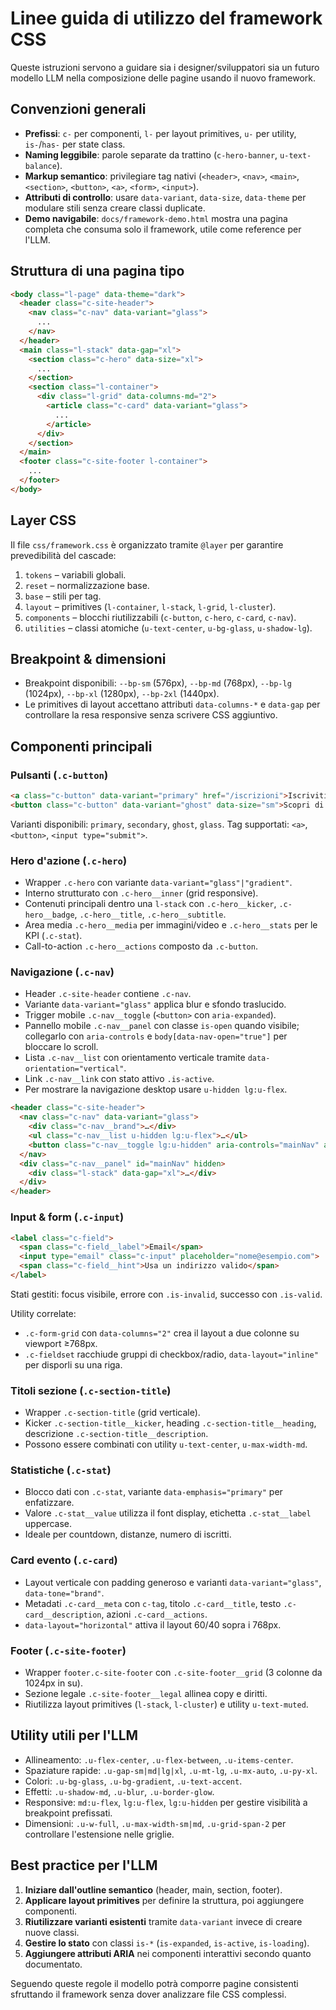 # Linee guida di utilizzo del framework CSS

Queste istruzioni servono a guidare sia i designer/sviluppatori sia un futuro modello LLM nella composizione delle pagine usando il nuovo framework.

## Convenzioni generali
- **Prefissi**: `c-` per componenti, `l-` per layout primitives, `u-` per utility, `is-`/`has-` per state class.
- **Naming leggibile**: parole separate da trattino (`c-hero-banner`, `u-text-balance`).
- **Markup semantico**: privilegiare tag nativi (`<header>`, `<nav>`, `<main>`, `<section>`, `<button>`, `<a>`, `<form>`, `<input>`).
- **Attributi di controllo**: usare `data-variant`, `data-size`, `data-theme` per modulare stili senza creare classi duplicate.
- **Demo navigabile**: `docs/framework-demo.html` mostra una pagina completa che consuma solo il framework, utile come reference per l'LLM.

## Struttura di una pagina tipo
```html
<body class="l-page" data-theme="dark">
  <header class="c-site-header">
    <nav class="c-nav" data-variant="glass">
      ...
    </nav>
  </header>
  <main class="l-stack" data-gap="xl">
    <section class="c-hero" data-size="xl">
      ...
    </section>
    <section class="l-container">
      <div class="l-grid" data-columns-md="2">
        <article class="c-card" data-variant="glass">
          ...
        </article>
      </div>
    </section>
  </main>
  <footer class="c-site-footer l-container">
    ...
  </footer>
</body>
```

## Layer CSS
Il file `css/framework.css` è organizzato tramite `@layer` per garantire prevedibilità del cascade:
1. `tokens` – variabili globali.
2. `reset` – normalizzazione base.
3. `base` – stili per tag.
4. `layout` – primitives (`l-container`, `l-stack`, `l-grid`, `l-cluster`).
5. `components` – blocchi riutilizzabili (`c-button`, `c-hero`, `c-card`, `c-nav`).
6. `utilities` – classi atomiche (`u-text-center`, `u-bg-glass`, `u-shadow-lg`).

## Breakpoint & dimensioni
- Breakpoint disponibili: `--bp-sm` (576px), `--bp-md` (768px), `--bp-lg` (1024px), `--bp-xl` (1280px), `--bp-2xl` (1440px).
- Le primitives di layout accettano attributi `data-columns-*` e `data-gap` per controllare la resa responsive senza scrivere CSS aggiuntivo.

## Componenti principali
### Pulsanti (`.c-button`)
```html
<a class="c-button" data-variant="primary" href="/iscrizioni">Iscriviti ora</a>
<button class="c-button" data-variant="ghost" data-size="sm">Scopri di più</button>
```
Varianti disponibili: `primary`, `secondary`, `ghost`, `glass`. Tag supportati: `<a>`, `<button>`, `<input type="submit">`.

### Hero d'azione (`.c-hero`)
- Wrapper `.c-hero` con variante `data-variant="glass"|"gradient"`.
- Interno strutturato con `.c-hero__inner` (grid responsive).
- Contenuti principali dentro una `l-stack` con `.c-hero__kicker`, `.c-hero__badge`, `.c-hero__title`, `.c-hero__subtitle`.
- Area media `.c-hero__media` per immagini/video e `.c-hero__stats` per le KPI (`.c-stat`).
- Call-to-action `.c-hero__actions` composto da `.c-button`.

### Navigazione (`.c-nav`)
- Header `.c-site-header` contiene `.c-nav`.
- Variante `data-variant="glass"` applica blur e sfondo traslucido.
- Trigger mobile `.c-nav__toggle` (`<button>` con `aria-expanded`).
- Pannello mobile `.c-nav__panel` con classe `is-open` quando visibile; collegarlo con `aria-controls` e `body[data-nav-open="true"]` per bloccare lo scroll.
- Lista `.c-nav__list` con orientamento verticale tramite `data-orientation="vertical"`.
- Link `.c-nav__link` con stato attivo `.is-active`.
- Per mostrare la navigazione desktop usare `u-hidden lg:u-flex`.

```html
<header class="c-site-header">
  <nav class="c-nav" data-variant="glass">
    <div class="c-nav__brand">…</div>
    <ul class="c-nav__list u-hidden lg:u-flex">…</ul>
    <button class="c-nav__toggle lg:u-hidden" aria-controls="mainNav" aria-expanded="false">☰</button>
  </nav>
  <div class="c-nav__panel" id="mainNav" hidden>
    <div class="l-stack" data-gap="xl">…</div>
  </div>
</header>
```

### Input & form (`.c-input`)
```html
<label class="c-field">
  <span class="c-field__label">Email</span>
  <input type="email" class="c-input" placeholder="nome@esempio.com">
  <span class="c-field__hint">Usa un indirizzo valido</span>
</label>
```
Stati gestiti: focus visibile, errore con `.is-invalid`, successo con `.is-valid`.

Utility correlate:
- `.c-form-grid` con `data-columns="2"` crea il layout a due colonne su viewport ≥768px.
- `.c-fieldset` racchiude gruppi di checkbox/radio, `data-layout="inline"` per disporli su una riga.

### Titoli sezione (`.c-section-title`)
- Wrapper `.c-section-title` (grid verticale).
- Kicker `.c-section-title__kicker`, heading `.c-section-title__heading`, descrizione `.c-section-title__description`.
- Possono essere combinati con utility `u-text-center`, `u-max-width-md`.

### Statistiche (`.c-stat`)
- Blocco dati con `.c-stat`, variante `data-emphasis="primary"` per enfatizzare.
- Valore `.c-stat__value` utilizza il font display, etichetta `.c-stat__label` uppercase.
- Ideale per countdown, distanze, numero di iscritti.

### Card evento (`.c-card`)
- Layout verticale con padding generoso e varianti `data-variant="glass"`, `data-tone="brand"`.
- Metadati `.c-card__meta` con `c-tag`, titolo `.c-card__title`, testo `.c-card__description`, azioni `.c-card__actions`.
- `data-layout="horizontal"` attiva il layout 60/40 sopra i 768px.

### Footer (`.c-site-footer`)
- Wrapper `footer.c-site-footer` con `.c-site-footer__grid` (3 colonne da 1024px in su).
- Sezione legale `.c-site-footer__legal` allinea copy e diritti.
- Riutilizza layout primitives (`l-stack`, `l-cluster`) e utility `u-text-muted`.

## Utility utili per l'LLM
- Allineamento: `.u-flex-center`, `.u-flex-between`, `.u-items-center`.
- Spaziature rapide: `.u-gap-sm|md|lg|xl`, `.u-mt-lg`, `.u-mx-auto`, `.u-py-xl`.
- Colori: `.u-bg-glass`, `.u-bg-gradient`, `.u-text-accent`.
- Effetti: `.u-shadow-md`, `.u-blur`, `.u-border-glow`.
- Responsive: `md:u-flex`, `lg:u-flex`, `lg:u-hidden` per gestire visibilità a breakpoint prefissati.
- Dimensioni: `.u-w-full`, `.u-max-width-sm|md`, `.u-grid-span-2` per controllare l'estensione nelle griglie.

## Best practice per l'LLM
1. **Iniziare dall'outline semantico** (header, main, section, footer).
2. **Applicare layout primitives** per definire la struttura, poi aggiungere componenti.
3. **Riutilizzare varianti esistenti** tramite `data-variant` invece di creare nuove classi.
4. **Gestire lo stato** con classi `is-*` (`is-expanded`, `is-active`, `is-loading`).
5. **Aggiungere attributi ARIA** nei componenti interattivi secondo quanto documentato.

Seguendo queste regole il modello potrà comporre pagine consistenti sfruttando il framework senza dover analizzare file CSS complessi.
